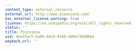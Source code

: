```yaml
---
content_type: external-resource
external_url: http://www.piezojena.com/
has_external_license_warning: true
license: https://en.wikipedia.org/wiki/All_rights_reserved
status: ''
title: Piezojena
uid: 4ee15ac5-ba0b-44c0-8160-4d0af2bd86b4
wayback_url: ''
---
```

